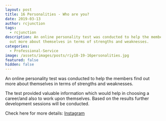 ```yaml
---
layout: post
title: 16 Personalities - Who are you?
date: 2019-03-13
author: rcjunction
tags:
  - rcjunction
description: An online personality test was conducted to help the members find
  out more about themselves in terms of strengths and weaknesses.
categories:
  - Professional-Service
image: /assets/images/posts/riy18-19-16personalities.jpg
featured: false
hidden: false
---
```

An online personality test was conducted to help the members find out more about themselves in terms of strengths and weaknesses.

The test provided valuable information which would help in choosing a career/and also to work upon themselves. Based on the results further development sessions will be conducted.



Check here for more details: <a rel="noopener noreferrer" target="_blank" href="https://www.instagram.com/p/BvDy4Czg4IK/?igshid=3esma2amaxz2">Instagram</a>